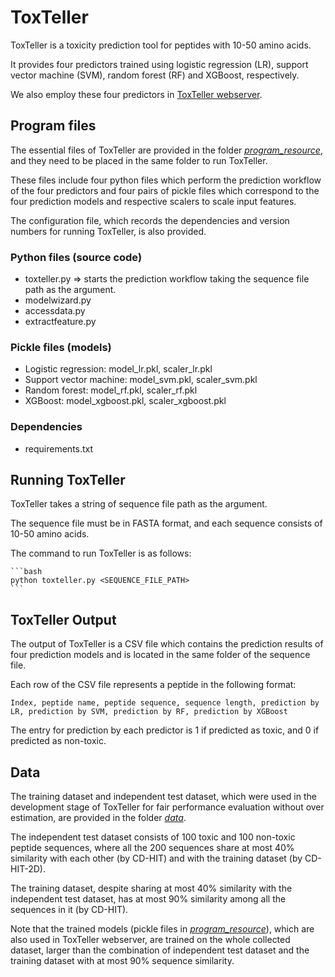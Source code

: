 # ToxTeller
ToxTeller is a toxicity prediction tool for peptides with 10-50 amino acids. 

It provides four predictors trained using logistic regression (LR), support vector machine (SVM), random forest (RF) and XGBoost, respectively.

We also employ these four predictors in [ToxTeller webserver](https://comics.iis.sinica.edu.tw/ToxTeller).

## Program files
The essential files of ToxTeller are provided in the folder [_program_resource_](program_resource), and they need to be placed in the same folder to run ToxTeller. 

These files include four python files which perform the prediction workflow of the four predictors and four pairs of pickle files which correspond to the four prediction models and respective scalers to scale input features. 

The configuration file, which records the dependencies and version numbers for running ToxTeller, is also provided.


### Python files (source code)
+ toxteller.py => starts the prediction workflow taking the sequence file path as the argument.
+ modelwizard.py
+ accessdata.py
+ extractfeature.py

### Pickle files (models)
+ Logistic regression: model_lr.pkl, scaler_lr.pkl
+ Support vector machine: model_svm.pkl, scaler_svm.pkl
+ Random forest: model_rf.pkl, scaler_rf.pkl
+ XGBoost: model_xgboost.pkl, scaler_xgboost.pkl

### Dependencies 
+ requirements.txt


## Running ToxTeller
ToxTeller takes a string of sequence file path as the argument.

The sequence file must be in FASTA format, and each sequence consists of 10-50 amino acids.

The command to run ToxTeller is as follows:

    ```bash
    python toxteller.py <SEQUENCE_FILE_PATH>
    ```


## ToxTeller Output
The output of ToxTeller is a CSV file which contains the prediction results of four prediction models and is located in the same folder of the sequence file. 

Each row of the CSV file represents a peptide in the following format:

    Index, peptide name, peptide sequence, sequence length, prediction by LR, prediction by SVM, prediction by RF, prediction by XGBoost
 
The entry for prediction by each predictor is 1 if predicted as toxic, and 0 if predicted as non-toxic.


## Data
The training dataset and independent test dataset, which were used in the development stage of ToxTeller for fair performance evaluation without over estimation, are provided in the folder [_data_](data).

The independent test dataset consists of 100 toxic and 100 non-toxic peptide sequences, where all the 200 sequences share at most 40% similarity with each other (by CD-HIT) and with the training dataset (by CD-HIT-2D).

The training dataset, despite sharing at most 40% similarity with the independent test dataset, has at most 90% similarity among all the sequences in it (by CD-HIT).

Note that the trained models (pickle files in [_program_resource_](program_resource)), which are also used in ToxTeller webserver, are trained on the whole collected dataset, larger than the combination of independent test dataset and the training dataset with at most 90% sequence similarity. 





